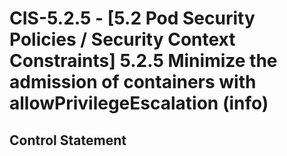 # CIS-5.2.5 - \[5.2 Pod Security Policies / Security Context Constraints\] 5.2.5 Minimize the admission of containers with allowPrivilegeEscalation (info)

## Control Statement
